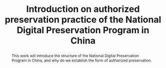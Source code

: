 ---
abstract: This work will introduce the structure of the National Digital Preservation
  Program in China, and why do we establish the form of authorized preservation.
creators:
- Wang, Chao
- Zheng, Jiancheng
- Wu, Zhenxin
date: null
document_url: https://services.phaidra.univie.ac.at/api/object/o:1082721/download
grand_parent: iPRES
institutions: []
keywords: []
landing_page_url: https://phaidra.univie.ac.at/o:1082721
language: eng
layout: publication
license: CC BY 4.0 International
notes_url: null
parent: iPRES 2019
presentation_url: null
publication_type: paper
size: 186310
source_name: iPRES
title: 'Introduction on authorized preservation practice of the National Digital Preservation
  Program in China '
year: 2019
---